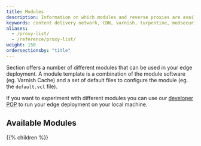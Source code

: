 ```yaml
---
title: Modules
description: Information on which modules and reverse proxies are available to use on Section edge platform.
keywords: content delivery network, CDN, varnish, turpentine, modsecurity, reverse proxies, proxy, proxy template
aliases:
  - /proxy-list/
  - /reference/proxy-list/
weight: 150
ordersectionsby: "title"
---
```


Section offers a number of different modules that can be used in your edge deployment. A module template is a combination of the module software (eg. Varnish Cache) and a set of default files to configure the module (eg. the `default.vcl` file).

If you want to experiment with different modules you can use our [developer POP](/docs/developer-pop/) to run your edge deployment on your local machine.

## Available Modules

{{% children %}}